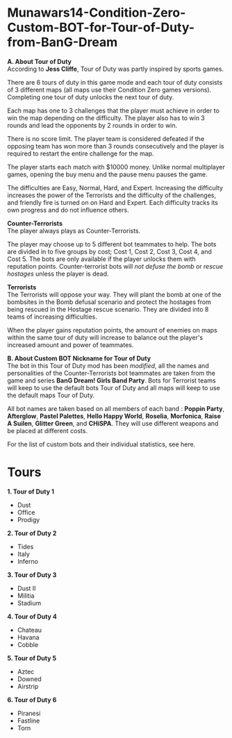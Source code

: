 # Munawars14-Condition-Zero-Custom-BOT-for-Tour-of-Duty-from-BanG-Dream

<b>A. About Tour of Duty</b><br>
According to <b>Jess Cliffe</b>, Tour of Duty was partly inspired by sports games.

There are 6 tours of duty in this game mode and each tour of duty consists of 3 different maps (all maps use their Condition Zero games versions). Completing one tour of duty unlocks the next tour of duty.

Each map has one to 3 challenges that the player must achieve in order to win the map depending on the difficulty. The player also has to win 3 rounds and lead the opponents by 2 rounds in order to win.

There is no score limit. The player team is considered defeated if the opposing team has won more than 3 rounds consecutively and the player is required to restart the entire challenge for the map.

The player starts each match with $10000 money. Unlike normal multiplayer games, opening the buy menu and the pause menu pauses the game.

The difficulties are Easy, Normal, Hard, and Expert. Increasing the difficulty increases the power of the Terrorists and the difficulty of the challenges, and friendly fire is turned on on Hard and Expert. Each difficulty tracks its own progress and do not influence others.

<b>Counter-Terrorists</b><br>
The player always plays as Counter-Terrorists.

The player may choose up to 5 different bot teammates to help. The bots are divided in to five groups by cost; Cost 1, Cost 2, Cost 3, Cost 4, and Cost 5. The bots are only available if the player unlocks them with reputation points. Counter-terrorist bots will <i>not defuse the bomb</i> or <i>rescue hostages</i> unless the player is dead.

<b>Terrorists</b><br>
The Terrorists will oppose your way. They will plant the bomb at one of the bombsites in the Bomb defusal scenario and protect the hostages from being rescued in the Hostage rescue scenario. They are divided into 8 teams of increasing difficulties.

When the player gains reputation points, the amount of enemies on maps within the same tour of duty will increase to balance out the player's increased amount and power of teammates.

<b>B. About Custom BOT Nickname for Tour of Duty</b><br>
The bot in this Tour of Duty mod has been <i>modified</i>, all the names and personalities of the Counter-Terrorists bot teammates are taken from the game and series <b>BanG Dream! Girls Band Party</b>. Bots for Terrorist teams will keep to use the default bots Tour of Duty and all maps will keep to use the default maps Tour of Duty.

All bot names are taken based on all members of each band : <b>Poppin Party</b>, <b>Afterglow</b>, <b>Pastel Palettes</b>, <b>Hello Happy World</b>, <b>Roselia</b>, <b>Morfonica</b>, <b>Raise A Suilen</b>, <b>Glitter Green</b>, and <b>CHiSPA</b>. They will use different weapons and be placed at different costs.

For the list of custom bots and their individual statistics, see here.

# Tours

<B>1. Tour of Duty 1</b>
- Dust
- Office
- Prodigy

<B>2. Tour of Duty 2</b>
- Tides
- Italy
- Inferno

<B>3. Tour of Duty 3</b>
- Dust II
- Militia
- Stadium

<B>4. Tour of Duty 4</b>
- Chateau
- Havana
- Cobble

<B>5. Tour of Duty 5</b>
- Aztec
- Downed
- Airstrip

<B>6. Tour of Duty 6</b>
- Piranesi
- Fastline
- Torn
